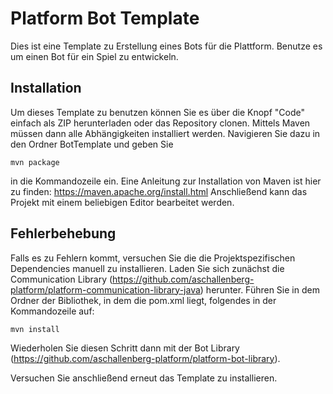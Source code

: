 # Platform Bot Template

Dies ist eine Template zu Erstellung eines Bots für die Plattform. Benutze es um einen Bot für ein Spiel zu entwickeln.

## Installation
Um dieses Template zu benutzen können Sie es über die Knopf "Code" einfach als ZIP herunterladen oder das Repository clonen. 
Mittels Maven müssen dann alle Abhängigkeiten installiert werden. Navigieren Sie dazu in den Ordner BotTemplate und geben Sie
```
mvn package
```
in die Kommandozeile ein.
Eine Anleitung zur Installation von Maven ist hier zu finden: https://maven.apache.org/install.html
Anschließend kann das Projekt mit einem beliebigen Editor bearbeitet werden. 

## Fehlerbehebung
Falls es zu Fehlern kommt, versuchen Sie die die Projektspezifischen Dependencies manuell zu installieren.
Laden Sie sich zunächst die Communication Library (https://github.com/aschallenberg-platform/platform-communication-library-java) herunter. Führen Sie in dem Ordner der Bibliothek, in dem die pom.xml liegt, folgendes in der Kommandozeile auf:
```
mvn install
```
Wiederholen Sie diesen Schritt dann mit der Bot Library (https://github.com/aschallenberg-platform/platform-bot-library).

Versuchen Sie anschließend erneut das Template zu installieren.
